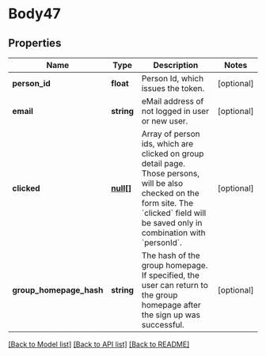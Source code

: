 # Body47

## Properties
Name | Type | Description | Notes
------------ | ------------- | ------------- | -------------
**person_id** | **float** | Person Id, which issues the token. | [optional] 
**email** | **string** | eMail address of not logged in user or new user. | [optional] 
**clicked** | [**null[]**](.md) | Array of person ids, which are clicked on group detail page. Those persons, will be also checked on the form site. The &#x60;clicked&#x60; field will be saved only in combination with &#x60;personId&#x60;. | [optional] 
**group_homepage_hash** | **string** | The hash of the group homepage. If specified, the user can return to the group homepage after the sign up was successful. | [optional] 

[[Back to Model list]](../../README.md#documentation-for-models) [[Back to API list]](../../README.md#documentation-for-api-endpoints) [[Back to README]](../../README.md)

